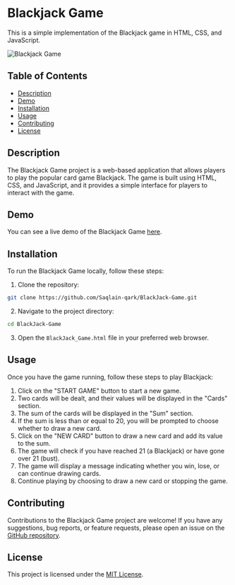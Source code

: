 # Blackjack Game

This is a simple implementation of the Blackjack game in HTML, CSS, and JavaScript.

![Blackjack Game](screenshot.png)

## Table of Contents

- [Description](#description)
- [Demo](#demo)
- [Installation](#installation)
- [Usage](#usage)
- [Contributing](#contributing)
- [License](#license)

## Description

The Blackjack Game project is a web-based application that allows players to play the popular card game Blackjack. The game is built using HTML, CSS, and JavaScript, and it provides a simple interface for players to interact with the game.

## Demo

You can see a live demo of the Blackjack Game [here](https://saqlain-qark.github.io/BlackJack-Game/).

## Installation

To run the Blackjack Game locally, follow these steps:

1. Clone the repository:

```bash
git clone https://github.com/Saqlain-qark/BlackJack-Game.git
```

2. Navigate to the project directory:

```bash
cd BlackJack-Game
```

3. Open the `BlackJack_Game.html` file in your preferred web browser.

## Usage

Once you have the game running, follow these steps to play Blackjack:

1. Click on the "START GAME" button to start a new game.
2. Two cards will be dealt, and their values will be displayed in the "Cards" section.
3. The sum of the cards will be displayed in the "Sum" section.
4. If the sum is less than or equal to 20, you will be prompted to choose whether to draw a new card.
5. Click on the "NEW CARD" button to draw a new card and add its value to the sum.
6. The game will check if you have reached 21 (a Blackjack) or have gone over 21 (bust).
7. The game will display a message indicating whether you win, lose, or can continue drawing cards.
8. Continue playing by choosing to draw a new card or stopping the game.

## Contributing

Contributions to the Blackjack Game project are welcome! If you have any suggestions, bug reports, or feature requests, please open an issue on the [GitHub repository](https://github.com/Saqlain-qark/BlackJack-Game/issues).

## License

This project is licensed under the [MIT License](LICENSE).
